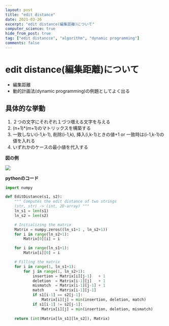 ```yaml
---
layout: post
title: "edit distance"
date: 2021-03-26
excerpt: "edit distance(編集距離)について"
computer_science: true
hide_from_post: true
tag: ["edit distancce", "algorithm", "dynamic programming"]
comments: false
---
```


# edit distance(編集距離)について
 - 編集距離
 - 動的計画法(dynamic programming)の例題としてよく出る

## 具体的な挙動
 1. ２つの文字にそれぞれ１づつ増える文字を与える
 2. (n+1)*(m+1)のマトリックスを構築する
 3. 一致しない(i-1,k-1), 削除(i-1,k), 挿入(i,k-1)ときの値+1 or 一致時は(i-1,k-1)の値を入れる
 4. いずれかのケースの最小値を代入する

**図の例**
<div>
  <img src="https://user-images.githubusercontent.com/4949982/112608691-f943b980-8e5d-11eb-928e-f16c0b89d588.png">
</div>

**pythonのコード**
```python
import numpy 

def EditDistance(s1, s2):
    """ Computes the edit distance of two strings
    (str, str) -> (int, 2D-array) """
    ln_s1 = len(s1)
    ln_s2 = len(s2)

    # Initializing the matrix
    Matrix = numpy.zeros((ln_s1+1 , ln_s2+1))
    for i in range(ln_s2+1):
        Matrix[0][i] = i

    for i in range(ln_s1+1):
        Matrix[i][0] = i

    # Filling the matrix
    for i in range(1, ln_s1+1):
        for j in range(1, ln_s2+1):
            insertion = Matrix[i][j-1]   + 1
            deletion  = Matrix[i-1][j]   + 1
            mismatch  = Matrix[i-1][j-1] + 1
            match     = Matrix[i-1][j-1]
            if s1[i-1] == s2[j-1]:
                Matrix[i][j] = min(insertion, deletion, match)
            if s1[i-1] != s2[j-1]:
                Matrix[i][j] = min(insertion, deletion, mismatch)
    
    return (int(Matrix[ln_s1][ln_s2]), Matrix)
```

